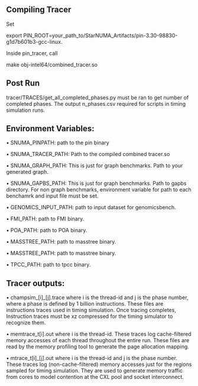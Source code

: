 ## Compiling Tracer
Set

export PIN_ROOT=your_path_to/StarNUMA_Artifacts/pin-3.30-98830-g1d7b601b3-gcc-linux.

Inside pin_tracer, call 

make obj-intel64/combined_tracer.so

## Post Run
tracer/TRACES/get_all_completed_phases.py must be ran to get number of completed phases. The output n_phases.csv required for scripts in timing simulation runs.

## Environment Variables:
• SNUMA_PINPATH: path to the pin binary

• SNUMA_TRACER_PATH: Path to the compiled combined tracer.so

• SNUMA_GRAPH_PATH: This is just for graph benchmarks.
Path to your generated graph.

• SNUMA_GAPBS_PATH: This is just for graph benchmarks.
Path to gapbs directory.
For non graph benchmarks, environment variable for path to
each benchamrk and input file must be set.

• GENOMICS_INPUT_PATH: path to input dataset for genomicsbench.

• FMI_PATH: path to FMI binary.

• POA_PATH: path to POA binary.

• MASSTREE_PATH: path to masstree binary.

• MASSTREE_PATH: path to masstree binary.

• TPCC_PATH: path to tpcc binary.


## Tracer outputs:
• champsim_[i]_[j].trace where i is the thread-id and j is the
phase number, where a phase is defined by 1 billion instructions. These files are instructions traces used in timing simulation. Once tracing completes, Instruction traces must be xz compressed for the timing simulator to recognize them.

• memtrace_t[i].out where i is the thread-id. These traces log cache-filtered memory accesses of each thread throughout the entire run. These files are read by the memory profiling tool to generate the page allocation mapping.

• mtrace_t[i]_[j].out where i is the thread-id and j is the phase number. These traces log (non-cache-filtered) memory accesses
just for the regions sampled for timing simulation. They are used to generate memory traffic from cores to model contention
at the CXL pool and socket interconnect.
